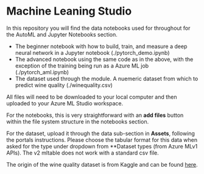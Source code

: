 # Machine Leaning Studio

In this repository you will find the data notebooks used for throughout for the AutoML and Jupyter Notebooks section. 

- The beginner notebook with how to build, train, and measure a deep neural network in a Jupyter notebook (./pytorch_demo.ipynb)
- The advanced notebook using the same code as in the above, with the exception of the training being run as a Azure ML job (./pytorch_aml.ipynb)
- The dataset used through the module. A nuemeric dataset from which to predict wine quality (./winequality.csv)

All files will need to be downloaded to your local computer and then uploaded to your Azure ML Studio workspace.

For the notebooks, this is very straightforward with an **add files** button within the file system structure in the notebooks section.

For the dataset, upload it through the data sub-section in **Assets**, following the portals instructions. Please choose the tabular format for this data when asked for the type under dropdown from **Dataset types (from Azure MLv1 APIs). The v2 mltable does not work with a standard csv file.

The origin of the wine quality dataset is from Kaggle and can be found [here](https://www.kaggle.com/datasets/yasserh/wine-quality-dataset).